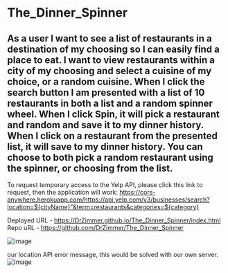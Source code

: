# The_Dinner_Spinner

## As a user I want to see a list of restaurants in a destination of my choosing so I can easily find a place to eat. I want to view restaurants within a city of my choosing and select a cuisine of my choice, or a random cuisine. When I click the search button I am presented with a list of 10 restaurants in both a list and a random spinner wheel. When I click Spin, it will pick a restaurant and random and save it to my dinner history. When I click on a restaurant from the presented list, it will save to my dinner history. You can choose to both pick a random restaurant using the spinner, or choosing from the list.

To request temporary access to the Yelp API, please click this link to request, then the application will work: https://cors-anywhere.herokuapp.com/https://api.yelp.com/v3/businesses/search?location=${cityName}"&term=restaurants&categories=${category}

Deployed URL - https://DrZimmer.github.io/The_Dinner_Spinner/index.html Repo uRL - https://github.com/DrZimmer/The_Dinner_Spinner

![image](https://user-images.githubusercontent.com/91150259/157525000-52086e6e-b568-4172-8433-1ce6d569a1f8.png)

our location API error message, this would be solved with our own server. 
![image](https://user-images.githubusercontent.com/91150259/157525021-5abdfff3-e421-46ee-bb0c-0b9e75f7a5c6.png)
